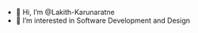 - 👋 Hi, I’m @Lakith-Karunaratne
- 👀 I’m interested in Software Development and Design

<!---
Lakith-Karunaratne/Lakith-Karunaratne is a ✨ special ✨ repository because its `README.md` (this file) appears on your GitHub profile.
You can click the Preview link to take a look at your changes.
--->
